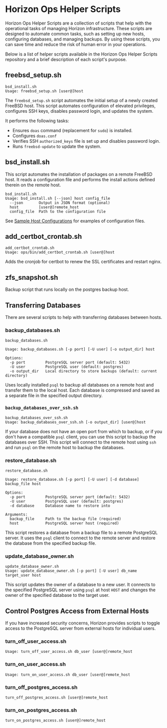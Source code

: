 # Horizon Ops Helper Scripts

Horizon Ops Helper Scripts are a collection of scripts that help with the operational tasks of managing Horizon infrastructure. These scripts are designed to automate common tasks, such as setting up new hosts, configuring databases, and managing backups. By using these scripts, you can save time and reduce the risk of human error in your operations.

Below is a list of helper scripts available in the Horizon Ops Helper Scripts repository and a brief description of each script's purpose.

## freebsd_setup.sh

```
bsd_install.sh
Usage: freebsd_setup.sh [user@]host
```

The `freebsd_setup.sh` script automates the initial setup of a newly created FreeBSD host. This script automates configuration of elevated privileges, configures SSH keys, disables password login, and updates the system.

It performs the following tasks:
- Ensures `doas` command (replacement for `sudo`) is installed.
- Configures `doas.conf`
- Verifies SSH `authorized_keys` file is set up and disables password login.
- Runs `freebsd-update` to update the system.


## bsd_install.sh

This script automates the installation of packages on a remote FreeBSD host. 
It reads a configuration file and performs the install actions defined therein on the remote host.

```shell
bsd_install.sh
Usage: bsd_install.sh [--json] host config_file
  --json       Output in JSON format (optional)
  host         [user@]remote_host
  config_file  Path to the configuration file
```

See [Sample Host Configurations](sample-host-configurations.html) for examples of configuration files.

## add_certbot_crontab.sh

```
add_certbot_crontab.sh
Usage: ops/bin/add_certbot_crontab.sh [user@]host
```

Adds the cronjob for certbot to renew the SSL certificates and restart nginx.


## zfs_snapshot.sh

Backup script that runs locally on the postgres backup host.


## Transferring Databases

There are several scripts to help with transferring databases between hosts.

###	backup_databases.sh
```shell
backup_databases.sh

Usage: backup_databases.sh [-p port] [-U user] [-o output_dir] host

Options:
  -p port         PostgreSQL server port (default: 5432)
  -U user         PostgreSQL user (default: postgres)
  -o output_dir   Local directory to store backups (default: current directory)
```

Uses locally installed `psql` to backup all databases on a remote host and transfer them to the local host. Each database is compressed and saved as a separate file in the specified output directory.

###	`backup_databases_over_ssh.sh`
```shell
backup_databases_over_ssh.sh
Usage: backup_databases_over_ssh.sh [-o output_dir] [user@]host
```

If your database does not have an open port from which to backup, or if you don't have a compatible `psql` client, you can use this script to backup the databases over SSH. This script will connect to the remote host using `ssh` and run `psql` on the remote host to backup the databases.

### restore_database.sh

```shell
restore_database.sh

Usage: restore_database.sh [-p port] [-U user] [-d database] backup_file host

Options:
  -p port         PostgreSQL server port (default: 5432)
  -U user         PostgreSQL user (default: postgres)
  -d database     Database name to restore into

Arguments:
  backup_file     Path to the backup file (required)
  host            PostgreSQL server host (required)
```

This script restores a database from a backup file to a remote PostgreSQL server. It uses the `psql` client to connect to the remote server and restore the database from the specified backup file.

### update_database_owner.sh

```shell
update_database_owner.sh
Usage: update_database_owner.sh [-p port] [-U user] db_name target_user host
```

This script updates the owner of a database to a new user. It connects to the specified PostgreSQL server using `psql` at host `HOST` and changes the owner of the specified database to the target user.

## Control Postgres Access from External Hosts

If you have increased security concerns, Horizon provides scripts to toggle access to the PostgreSQL server from external hosts for individual users.

### turn_off_user_access.sh

```shell
Usage: turn_off_user_access.sh db_user [user@]remote_host
```
### turn_on_user_access.sh
```shell
Usage: turn_on_user_access.sh db_user [user@]remote_host
```

### turn_off_postgres_access.sh
```shell
turn_off_postgres_access.sh [user@]remote_host
```

### turn_on_postgres_access.sh
```shell
turn_on_postgres_access.sh [user@]remote_host
```
